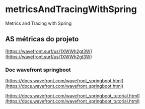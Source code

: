 # metricsAndTracingWithSpring
Metrics and Tracing with Spring

## AS métricas do projeto

[https://wavefront.surf/us/1XWWh2gt3W](https://wavefront.surf/us/1XWWh2gt3W)


### Doc wavefront springboot

[https://docs.wavefront.com/wavefront_springboot.html](https://docs.wavefront.com/wavefront_springboot.html)

[https://docs.wavefront.com/wavefront_springboot_tutorial.html](https://docs.wavefront.com/wavefront_springboot_tutorial.html)
